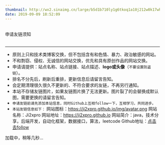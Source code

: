 ```yaml
---
thumbnail: http://wx2.sinaimg.cn/large/b5d1b710ly1g6tkoq1a10j212w0k17wh.jpg
date: 2019-09-09 18:52:09
---
```

<div class="friend-title-item"><br>申请友链须知<br><br><hr></div>

- 原则上只和技术类博客交换，但不包括含有和色情、暴力、政治敏感的网站。
- 不和剽窃、侵权、无诚信的网站交换，优先和具有原创作品的网站交换。
- 申请请提供：站点名称、站点链接、站点描述、**logo或头像**（`不要设置防盗链`）。
- 排名不分先后，刷新后重排，更新信息后请留言告知。
- 会定期清理很久很久不更新的、不符合要求的友链，不再另行通知。
- 本站不存储友链图片，如果友链图片换了无法更新。图片裂了的会替换成默认图，需要更换的请留言告知。
- `申请友链前请先添加本站信息，同时Github上互相follow一下，互相学习，共同进步。`
- `本站友链信息如下：`
    网站图标：https://ji2xpro.github.io/img/avatar.png
    网站名称：Ji2xpro
    网站地址：https://ji2xpro.github.io
    网站简介：java，技术分享，后端开发，自动化框架，数据接口，算法，leetcode
    Github地址：[点击去follow](https://github.com/ji2xpro/)


<script type="text/javascript" defer src="/js/friend.js"></script>
<div class="links-content">加载中，稍等几秒...</div>